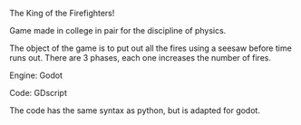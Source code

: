 The King of the Firefighters!

Game made in college in pair for the discipline of physics.

The object of the game is to put out all the fires using a seesaw before time runs out. There are 3 phases, each one increases the number of fires.

Engine: Godot

Code: GDscript

The code has the same syntax as python, but is adapted for godot.
